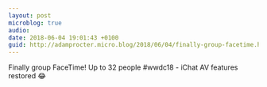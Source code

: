 ```yaml
---
layout: post
microblog: true
audio: 
date: 2018-06-04 19:01:43 +0100
guid: http://adamprocter.micro.blog/2018/06/04/finally-group-facetime.html
---
```

Finally group FaceTime! Up to 32 people #wwdc18 - iChat AV features restored 😂
